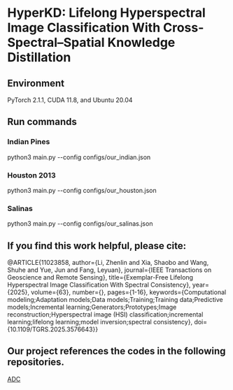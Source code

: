 # HyperKD: Lifelong Hyperspectral Image Classification With Cross-Spectral–Spatial Knowledge Distillation

## Environment
PyTorch 2.1.1, CUDA 11.8, and Ubuntu 20.04

## Run commands
### Indian Pines
python3 main.py --config configs/our_indian.json
### Houston 2013
python3 main.py --config configs/our_houston.json
### Salinas
python3 main.py --config configs/our_salinas.json


## If you find this work helpful, please cite:
@ARTICLE{11023858,
  author={Li, Zhenlin and Xia, Shaobo and Wang, Shuhe and Yue, Jun and Fang, Leyuan},
  journal={IEEE Transactions on Geoscience and Remote Sensing}, 
  title={Exemplar-Free Lifelong Hyperspectral Image Classification With Spectral Consistency}, 
  year={2025},
  volume={63},
  number={},
  pages={1-16},
  keywords={Computational modeling;Adaptation models;Data models;Training;Training data;Predictive models;Incremental learning;Generators;Prototypes;Image reconstruction;Hyperspectral image (HSI) classification;incremental learning;lifelong learning;model inversion;spectral consistency},
  doi={10.1109/TGRS.2025.3576643}}


## Our project references the codes in the following repositories.
[ADC](https://github.com/dipamgoswami/ADC)

